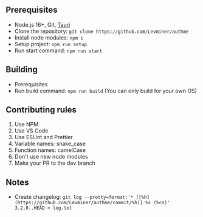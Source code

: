 ## Prerequisites

-   Node.js 16+, Git, [Tauri](https://tauri.app/v1/guides/getting-started/prerequisites)
-   Clone the repository: `git clone https://github.com/Levminer/authme`
-   Install node modules: `npm i`
-   Setup project: `npm run setup`
-   Run start command: `npm run start`

## Building

-   Prerequisites
-   Run build command: `npm run build` (You can only build for your own OS)

## Contributing rules

1. Use NPM
1. Use VS Code
1. Use ESLint and Prettier
1. Variable names: snake_case
1. Function names: camelCase
1. Don't use new node modules
1. Make your PR to the dev branch

## Notes

-   Create changelog: `git log --pretty=format:'* [[%h](https://github.com/Levminer/authme/commit/%h)] %s (%cs)' 3.2.0..HEAD > log.txt`
